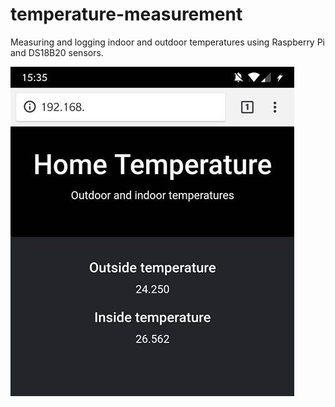 # temperature-measurement
Measuring and logging indoor and outdoor temperatures using Raspberry Pi and DS18B20 sensors.

![picture](https://github.com/Kykli/temperature-measurement/blob/master/UI.jpg)
